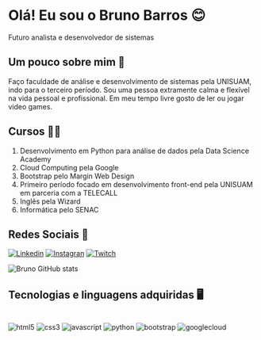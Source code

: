 # Olá! Eu sou o Bruno Barros 😊
Futuro analista e desenvolvedor de sistemas

## Um pouco sobre mim 👋 
Faço faculdade de análise e desenvolvimento de sistemas pela UNISUAM, indo para o terceiro período. Sou uma pessoa extramente calma e flexível na vida pessoal e profissional. Em meu tempo livre gosto de ler ou jogar video games. 

## Cursos 👨‍🎓
1. Desenvolvimento em Python para análise de dados pela Data Science Academy</br>
2. Cloud Computing pela Google</br>
3. Bootstrap pelo Margin Web Design</br>
4. Primeiro período focado em desenvolvimento front-end pela UNISUAM em parceria com a TELECALL</br>
5. Inglês pela Wizard</br>
6. Informática pelo SENAC</br>

## Redes Sociais 📱
[![Linkedin](https://img.shields.io/badge/LinkedIn-0077B5?style=for-the-badge&logo=linkedin&logoColor=white)](https://www.linkedin.com/in/bruno-barros-967545185/)
[![Instagran](https://img.shields.io/badge/Instagram-E4405F?style=for-the-badge&logo=instagram&logoColor=white)](https://www.instagram.com/brubissacramento/)
[![Twitch](https://img.shields.io/badge/Twitch-9146FF?style=for-the-badge&logo=twitch&logoColor=white)](https://www.twitch.tv/onlybrubis)

![Bruno GitHub stats](https://github-readme-stats.vercel.app/api?username=onlybrubis&show_icons=true&theme=tokyonight)


## Tecnologias e linguagens adquiridas 🖥️

<div style="display: inline_block"><br/>
  <img align="center" alt="html5" src="https://img.shields.io/badge/HTML5-E34F26?style=for-the-badge&logo=html5&logoColor=white" />
  <img align="center" alt="css3" src="https://img.shields.io/badge/CSS3-1572B6?style=for-the-badge&logo=css3&logoColor=white" /> 
  <img align="center" alt="javascript" src="https://img.shields.io/badge/JavaScript-323330?style=for-the-badge&logo=javascript&logoColor=F7DF1E" /> 
  <img align="center" alt="python" src="https://img.shields.io/badge/Python-14354C?style=for-the-badge&logo=python&logoColor=white" />
  <img align="center" alt="bootstrap" src="https://img.shields.io/badge/Bootstrap-563D7C?style=for-the-badge&logo=bootstrap&logoColor=white" />
  <img align="center" alt="googlecloud" src="https://img.shields.io/badge/Google_Cloud-4285F4?style=for-the-badge&logo=google-cloud&logoColor=white" />
</div></br>
